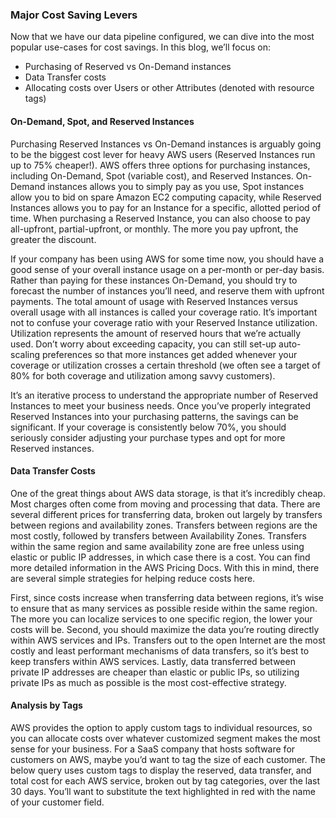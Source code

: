 


### Major Cost Saving Levers

Now that we have our data pipeline configured, we can dive into the most popular use-cases for cost savings. In this blog, we’ll focus on:

* Purchasing of Reserved vs On-Demand instances
* Data Transfer costs
* Allocating costs over Users or other Attributes (denoted with resource tags)


#### On-Demand, Spot, and Reserved Instances

Purchasing Reserved Instances vs On-Demand instances is arguably going to be the biggest cost lever for heavy AWS users (Reserved Instances run up to 75% cheaper!). AWS offers three options for purchasing instances, including On-Demand, Spot (variable cost), and Reserved Instances. On-Demand instances allows you to simply pay as you use, Spot instances allow you to bid on spare Amazon EC2 computing capacity, while Reserved Instances allows you to pay for an Instance for a specific, allotted period of time. When purchasing a Reserved Instance, you can also choose to pay all-upfront, partial-upfront, or monthly. The more you pay upfront, the greater the discount.

If your company has been using AWS for some time now, you should have a good sense of your overall instance usage on a per-month or per-day basis. Rather than paying for these instances On-Demand, you should try to forecast the number of instances you’ll need, and reserve them with upfront payments. The total amount of usage with Reserved Instances versus overall usage with all instances is called your coverage ratio. It’s important not to confuse your coverage ratio with your Reserved Instance utilization. Utilization represents the amount of reserved hours that we’re actually used. Don’t worry about exceeding capacity, you can still set-up auto-scaling preferences so that more instances get added whenever your coverage or utilization crosses a certain threshold (we often see a target of 80% for both coverage and utilization among savvy customers).

It’s an iterative process to understand the appropriate number of Reserved Instances to meet your business needs. Once you’ve properly integrated Reserved Instances into your purchasing patterns, the savings can be significant. If your coverage is consistently below 70%, you should seriously consider adjusting your purchase types and opt for more Reserved instances.


#### Data Transfer Costs

One of the great things about AWS data storage, is that it’s incredibly cheap. Most charges often come from moving and processing that data. There are several different prices for transferring data, broken out largely by transfers between regions and availability zones. Transfers between regions are the most costly, followed by transfers between Availability Zones. Transfers within the same region and same availability zone are free unless using elastic or public IP addresses, in which case there is a cost. You can find more detailed information in the AWS Pricing Docs. With this in mind, there are several simple strategies for helping reduce costs here.

First, since costs increase when transferring data between regions, it’s wise to ensure that as many services as possible reside within the same region. The more you can localize services to one specific region, the lower your costs will be. Second, you should maximize the data you’re routing directly within AWS services and IPs. Transfers out to the open Internet are the most costly and least performant mechanisms of data transfers, so it’s best to keep transfers within AWS services. Lastly, data transferred between private IP addresses are cheaper than elastic or public IPs, so utilizing private IPs as much as possible is the most cost-effective strategy.



#### Analysis by Tags

AWS provides the option to apply custom tags to individual resources, so you can allocate costs over whatever customized segment makes the most sense for your business. For a SaaS company that hosts software for customers on AWS, maybe you’d want to tag the size of each customer. The below query uses custom tags to display the reserved, data transfer, and total cost for each AWS service, broken out by tag categories, over the last 30 days. You’ll want to substitute the text highlighted in red with the name of your customer field.
